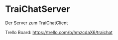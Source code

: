 # TraiChatServer

Der Server zum TraiChatClient

Trello Board: https://trello.com/b/hmzcdaX6/traichat
